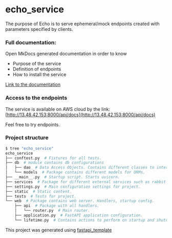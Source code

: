 # echo_service

The purpose of Echo is to serve ephemeral/mock endpoints created with parameters specified by clients.

### Full documentation:
Open MkDocs generated documentation in order to know
- Purpose of the service
- Definition of endpoints
- How to install the service <br/>

[Link to the documentation](http://13.48.42.153:8001)

### Access to the endpoints
The service is available on AWS cloud by the link: [http://13.48.42.153:8000/api/docs](http://13.48.42.153:8000/api/docs)

Feel free to try endpoints.



### Project structure

```bash
$ tree "echo_service"
echo_service
├── conftest.py  # Fixtures for all tests.
├── db  # module contains db configurations
│   ├── dao  # Data Access Objects. Contains different classes to interact with database.
│   └── models  # Package contains different models for ORMs.
├── __main__.py  # Startup script. Starts uvicorn.
├── services  # Package for different external services such as rabbit or redis etc.
├── settings.py  # Main configuration settings for project.
├── static  # Static content.
├── tests  # Tests for project.
└── web  # Package contains web server. Handlers, startup config.
    ├── api  # Package with all handlers.
    │   └── router.py  # Main router.
    ├── application.py  # FastAPI application configuration.
    └── lifetime.py  # Contains actions to perform on startup and shutdown.
```

This project was generated using [fastapi_template](https://github.com/s3rius/FastAPI-template)
